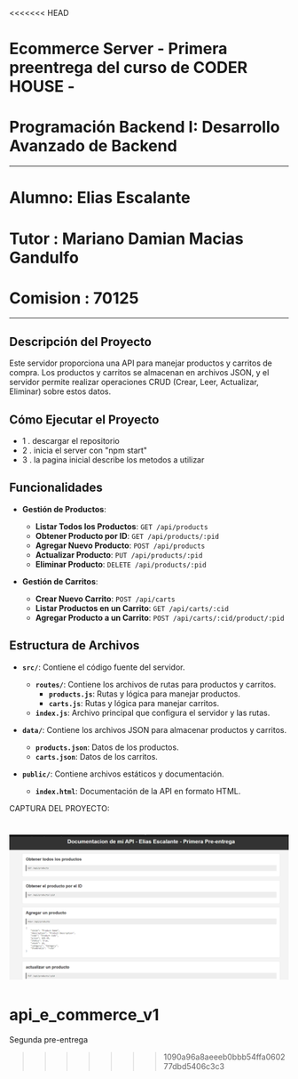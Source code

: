 <<<<<<< HEAD
# Ecommerce Server - Primera preentrega del curso de CODER HOUSE - 
# Programación Backend I: Desarrollo Avanzado de Backend

----


# Alumno: Elias Escalante
# Tutor : Mariano Damian Macias Gandulfo
# Comision : 70125

----

## Descripción del Proyecto

Este servidor proporciona una API para manejar productos y carritos de compra. Los productos y carritos se almacenan en archivos JSON, y el servidor permite realizar operaciones CRUD (Crear, Leer, Actualizar, Eliminar) sobre estos datos.

## Cómo Ejecutar el Proyecto

- 1 . descargar el repositorio
- 2 . inicia el server con "npm start"
- 3 . la pagina inicial describe los metodos a utilizar


## Funcionalidades

- **Gestión de Productos**:
  - **Listar Todos los Productos**: `GET /api/products`
  - **Obtener Producto por ID**: `GET /api/products/:pid`
  - **Agregar Nuevo Producto**: `POST /api/products`
  - **Actualizar Producto**: `PUT /api/products/:pid`
  - **Eliminar Producto**: `DELETE /api/products/:pid`

- **Gestión de Carritos**:
  - **Crear Nuevo Carrito**: `POST /api/carts`
  - **Listar Productos en un Carrito**: `GET /api/carts/:cid`
  - **Agregar Producto a un Carrito**: `POST /api/carts/:cid/product/:pid`

## Estructura de Archivos

- **`src/`**: Contiene el código fuente del servidor.
  - **`routes/`**: Contiene los archivos de rutas para productos y carritos.
    - **`products.js`**: Rutas y lógica para manejar productos.
    - **`carts.js`**: Rutas y lógica para manejar carritos.
  - **`index.js`**: Archivo principal que configura el servidor y las rutas.

- **`data/`**: Contiene los archivos JSON para almacenar productos y carritos.
  - **`products.json`**: Datos de los productos.
  - **`carts.json`**: Datos de los carritos.

- **`public/`**: Contiene archivos estáticos y documentación.
  - **`index.html`**: Documentación de la API en formato HTML.




CAPTURA DEL PROYECTO:

![Captura](https://github.com/eliasescalante/api_e-commerce/blob/main/public/img/capture.png)
=======
# api_e_commerce_v1
Segunda pre-entrega
>>>>>>> 1090a96a8aeeeb0bbb54ffa060277dbd5406c3c3
